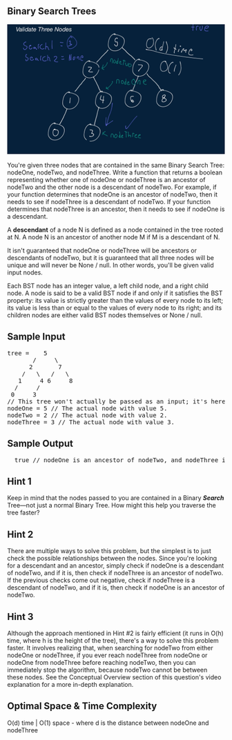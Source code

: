 ## Binary Search Trees

![](./validate_three_nodes.PNG)

  You're given three nodes that are contained in the same Binary Search Tree:
  nodeOne, nodeTwo, and nodeThree. Write
  a function that returns a boolean representing whether one of
  nodeOne or nodeThree is an ancestor of
  nodeTwo and the other node is a descendant of
  nodeTwo. For example, if your function determines that
  nodeOne is an ancestor of nodeTwo, then it needs to
  see if nodeThree is a descendant of nodeTwo. If your
  function determines that nodeThree is an ancestor, then it needs
  to see if nodeOne is a descendant.

  A <b>descendant</b> of a node N is defined as a node contained in
  the tree rooted at N. A node N is an ancestor of
  another node M if M is a descendant of
  N.

  It isn't guaranteed that nodeOne or nodeThree will
  be ancestors or descendants of nodeTwo, but it is guaranteed that
  all three nodes will be unique and will never be None /
  null. In other words, you'll be given valid input nodes.

  Each BST node has an integer value, a
  left child node, and a right child node. A node is
  said to be a valid BST node if and only if it satisfies the BST
  property: its value is strictly greater than the values of every
  node to its left; its value is less than or equal to the values
  of every node to its right; and its children nodes are either valid
  BST nodes themselves or None / null.

## Sample Input

<pre>
tree =    5
       /     \
      2       7
    /   \   /   \
   1     4 6     8
  /     /
 0     3
// This tree won't actually be passed as an input; it's here to help you visualize the problem.
nodeOne = 5 // The actual node with value 5.
nodeTwo = 2 // The actual node with value 2.
nodeThree = 3 // The actual node with value 3.
</pre>

## Sample Output

<pre>
  true // nodeOne is an ancestor of nodeTwo, and nodeThree is a descendant of nodeTwo.
</pre>

## Hint 1

  Keep in mind that the nodes passed to you are contained in a Binary
  <b><i>Search</i></b>
  Tree—not just a normal Binary Tree. How might this help you traverse the tree
  faster?

## Hint 2

  There are multiple ways to solve this problem, but the simplest is to just
  check the possible relationships between the nodes. Since you're looking for a
  descendant and an ancestor, simply check if nodeOne is a
  descendant of nodeTwo, and if it is, then check if
  nodeThree is an ancestor of nodeTwo. If the previous
  checks come out negative, check if nodeThree is a descendant of
  nodeTwo, and if it is, then check if nodeOne is an
  ancestor of nodeTwo.

## Hint 3

  Although the approach mentioned in Hint #2 is fairly efficient (it runs in
  O(h) time, where h is the height of the tree), there's a way to
  solve this problem faster. It involves realizing that, when searching for
  nodeTwo from either nodeOne or
  nodeThree, if you ever reach nodeThree from
  nodeOne or nodeOne from
  nodeThree before reaching nodeTwo, then you can
  immediately stop the algorithm, because nodeTwo cannot be between
  these nodes. See the Conceptual Overview section of this question's video
  explanation for a more in-depth explanation.

## Optimal Space & Time Complexity

O(d) time | O(1) space - where d is the distance between nodeOne and nodeThree
